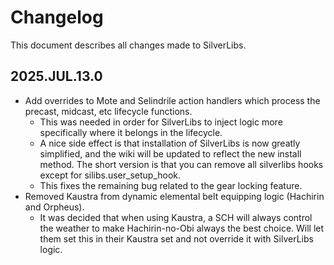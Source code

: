 # Changelog
This document describes all changes made to SilverLibs.

## 2025.JUL.13.0
* Add overrides to Mote and Selindrile action handlers which process the precast, midcast, etc lifecycle functions.
  * This was needed in order for SilverLibs to inject logic more specifically where it belongs in the lifecycle.
  * A nice side effect is that installation of SilverLibs is now greatly simplified, and the wiki will be updated to reflect the new install method. The short version is that you can remove all silverlibs hooks except for silibs.user_setup_hook.
  * This fixes the remaining bug related to the gear locking feature.
* Removed Kaustra from dynamic elemental belt equipping logic (Hachirin and Orpheus).
  * It was decided that when using Kaustra, a SCH will always control the weather to make Hachirin-no-Obi always the best choice. Will let them set this in their Kaustra set and not override it with SilverLibs logic.

